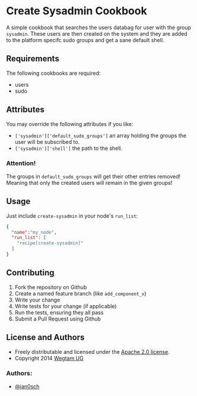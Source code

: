 # Create Sysadmin Cookbook

A simple cookbook that searches the users databag for user with the
group `sysadmin`. These users are then created on the system and they
are added to the platform specifc sudo groups and get a sane default
shell.

## Requirements

The following cookbooks are required:

* users
* sudo

## Attributes

You may override the following attributes if you like:

* `['sysadmin']['default_sudo_groups']` an array holding the groups the user will be subscribed to.
* `['sysadmin']['shell']` the path to the shell.

### Attention!

The groups in `default_sudo_groups` will get their other entries
removed! Meaning that only the created users will remain in the given
groups!

## Usage

Just include `create-sysadmin` in your node's `run_list`:

```json
{
  "name":"my_node",
  "run_list": [
    "recipe[create-sysadmin]"
  ]
}
```

## Contributing

1. Fork the repository on Github
2. Create a named feature branch (like `add_component_x`)
3. Write your change
4. Write tests for your change (if applicable)
5. Run the tests, ensuring they all pass
6. Submit a Pull Request using Github

## License and Authors

* Freely distributable and licensed under the [Apache 2.0 license](LICENSE).
* Copyright 2014 [Wegtam UG](http://www.wegtam.org)

### Authors:

* [@jan0sch](https://github.com/jan0sch)

